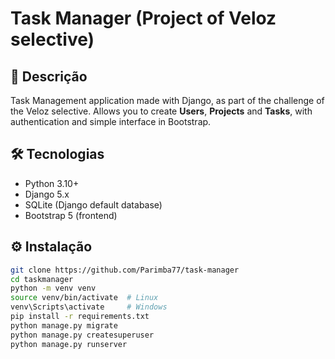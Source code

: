 # Task Manager (Project of Veloz selective)

## 📌 Descrição
Task Management application made with Django, as part of the challenge of the Veloz selective. 
Allows you to create **Users**, **Projects** and **Tasks**, with authentication and simple interface in Bootstrap.

## 🛠️ Tecnologias
- Python 3.10+
- Django 5.x
- SQLite (Django default database)
- Bootstrap 5 (frontend)

## ⚙️ Instalação
```bash
git clone https://github.com/Parimba77/task-manager
cd taskmanager
python -m venv venv
source venv/bin/activate  # Linux
venv\Scripts\activate     # Windows
pip install -r requirements.txt
python manage.py migrate
python manage.py createsuperuser
python manage.py runserver
